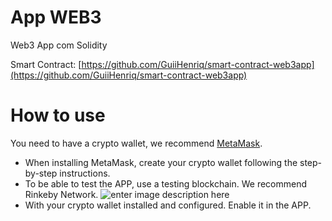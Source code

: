 # App WEB3

Web3 App com Solidity

Smart Contract: [https://github.com/GuiiHenriq/smart-contract-web3app](https://github.com/GuiiHenriq/smart-contract-web3app)

# How to use
You need to have a crypto wallet, we recommend [MetaMask](https://metamask.io/).
 - When installing MetaMask, create your crypto wallet following the step-by-step instructions.
 - To be able to test the APP, use a testing blockchain. We recommend Rinkeby Network.
![enter image description here](https://user-images.githubusercontent.com/35119369/168442730-dacdd4a3-326b-41a3-ae38-d8cdd15d6dad.png)
 -   With your crypto wallet installed and configured. Enable it in the APP.
